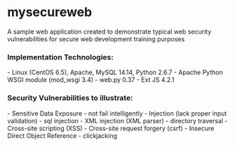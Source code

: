 mysecureweb
===========

A sample web application created to demonstrate typical web security vulnerabilities for secure web development training purposes

<h3>Implementation Technologies:</h3>
- Linux (CentOS 6.5), Apache, MySQL 14.14, Python 2.6.7
- Apache Python WSGI module (mod_wsgi 3.4)
- web.py 0.37
- Ext JS 4.2.1

<h3>Security Vulnerabilities to illustrate:</h3>
- Sensitive Data Exposure 
  - not fail intelligently
- Injection (lack proper input validation)
  - sql injection
  - XML injection (XML parser)
- directory traversal
- Cross-site scripting (XSS)
- Cross-site request forgery (csrf)
- Insecure Direct Object Reference
- clickjacking
